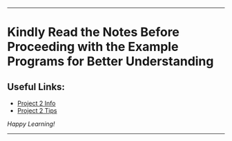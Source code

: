 
---

# Kindly Read the Notes Before Proceeding with the Example Programs for Better Understanding

## Useful Links:

- [Project 2 Info](https://github.com/DipsanaRoy/learn-c-with-practice/main/tree/Project_C002/PROJECT_2.pdf)
- [Project 2 Tips](https://github.com/DipsanaRoy/learn-c-with-practice/main/tree/Project_C002/PC2_NOTES.md)

*Happy Learning!*

---
